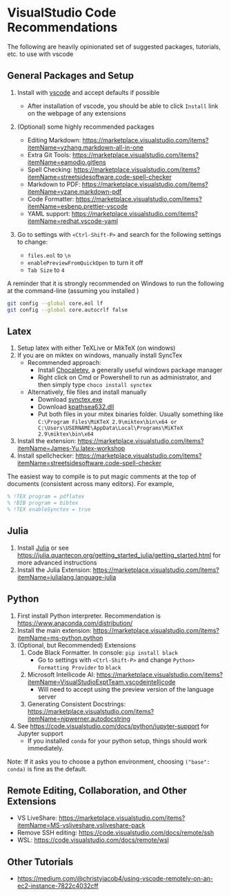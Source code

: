 # VisualStudio Code Recommendations

The following are heavily opinionated set of suggested packages, tutorials, etc. to use with vscode

## General Packages and Setup

1. Install with [vscode](https://code.visualstudio.com/) and accept defaults if possible
   - After installation of vscode, you should be able to click `Install` link on the webpage of any extensions
2. (Optional) some highly recommended packages

   - Editing Markdown: https://marketplace.visualstudio.com/items?itemName=yzhang.markdown-all-in-one
   - Extra Git Tools: https://marketplace.visualstudio.com/items?itemName=eamodio.gitlens
   - Spell Checking: https://marketplace.visualstudio.com/items?itemName=streetsidesoftware.code-spell-checker
   - Markdown to PDF: https://marketplace.visualstudio.com/items?itemName=yzane.markdown-pdf
   - Code Formatter: https://marketplace.visualstudio.com/items?itemName=esbenp.prettier-vscode
   - YAML support: https://marketplace.visualstudio.com/items?itemName=redhat.vscode-yaml

3. Go to settings with `<Ctrl-Shift-P>` and search for the following settings to change:
   - `files.eol` to `\n`
   - `enablePreviewFromQuickOpen` to turn it off
   - `Tab Size` to `4`

A reminder that it is strongly recommended on Windows to run the following at the command-line (assuming you installed )

```bash
git config --global core.eol lf
git config --global core.autocrlf false
```

## Latex

1. Setup latex with either TeXLive or MikTeX (on windows)
2. If you are on miktex on windows, manually install SyncTex
   - Recommended approach:
     - Install [Chocaletey](https://chocolatey.org/install), a generally useful windows package manager
     - Right click on Cmd or Powershell to run as administrator, and then simply type `choco install synctex`
   - Alternatively, file files and install manually
     - Download [synctex.exe](https://www.tug.org/svn/texlive/trunk/Master/bin/win32/synctex.exe?revision=53994&view=co)
     - Download [kpathsea632.dll](https://www.tug.org/svn/texlive/trunk/Master/bin/win32/kpathsea632.dll?revision=53994&view=co)
     - Put both files in your mitex binaries folder. Usually something like `C:\Program Files\MiKTeX 2.9\miktex\bin\x64 or C:\Users\USERNAME\AppData\Local\Programs\MiKTeX 2.9\miktex\bin\x64`
3. Install the extension:
   https://marketplace.visualstudio.com/items?itemName=James-Yu.latex-workshop
4. Install spellchecker:
   https://marketplace.visualstudio.com/items?itemName=streetsidesoftware.code-spell-checker

The easiest way to compile is to put magic comments at the top of documents (consistent across many editors). For example,

```latex
% !TEX program = pdflatex
% !BIB program = bibtex
% !TEX enableSynctex = true
```

## Julia

1. Install [Julia](https://julialang.org/downloads/) or see https://julia.quantecon.org/getting_started_julia/getting_started.html for more advanced instructions
2. Install the Julia Extension: https://marketplace.visualstudio.com/items?itemName=julialang.language-julia

## Python

1. First install Python interpreter. Recommendation is https://www.anaconda.com/distribution/
2. Install the main extension: https://marketplace.visualstudio.com/items?itemName=ms-python.python
3. (Optional, but Recommended) Extensions
   1. Code Black Formatter. In console: `pip install black`
      - Go to settings with `<Ctrl-Shift-P>` and change `Python> Formatting Provider` to `black`
   2. Microsoft Intellicode AI: https://marketplace.visualstudio.com/items?itemName=VisualStudioExptTeam.vscodeintellicode
      - Will need to accept using the preview version of the language server
   3. Generating Consistent Docstrings: https://marketplace.visualstudio.com/items?itemName=njpwerner.autodocstring
4. See https://code.visualstudio.com/docs/python/jupyter-support for Jupyter support
   - If you installed `conda` for your python setup, things should work immediately. 

Note: If it asks you to choose a python environment, choosing `("base": conda)` is fine as the default.

## Remote Editing, Collaboration, and Other Extensions

- VS LiveShare: https://marketplace.visualstudio.com/items?itemName=MS-vsliveshare.vsliveshare-pack
- Remove SSH editing: https://code.visualstudio.com/docs/remote/ssh
- WSL: https://code.visualstudio.com/docs/remote/wsl

## Other Tutorials

- https://medium.com/@christyjacob4/using-vscode-remotely-on-an-ec2-instance-7822c4032cff
